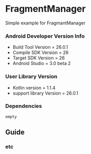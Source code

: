 # FragmentManager

Simple example for FragmantManager

### Android Developer Version Info
- Build Tool Version = 26.0.1
- Compile SDK Version = 26
- Target SDK Version = 26
- Android Studio = 3.0 beta 2

### User Library Version
- Kotlin version = 1.1.4
- support library Version = 26.0.1

### Dependencies
    empty

## Guide

### etc